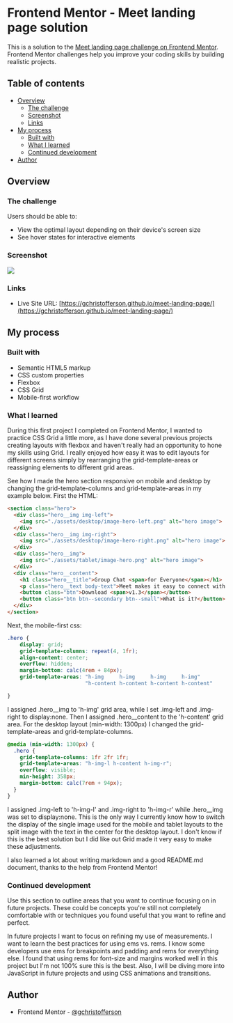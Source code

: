 # Frontend Mentor - Meet landing page solution

This is a solution to the [Meet landing page challenge on Frontend Mentor](https://www.frontendmentor.io/challenges/meet-landing-page-rbTDS6OUR). Frontend Mentor challenges help you improve your coding skills by building realistic projects. 

## Table of contents

- [Overview](#overview)
  - [The challenge](#the-challenge)
  - [Screenshot](#screenshot)
  - [Links](#links)
- [My process](#my-process)
  - [Built with](#built-with)
  - [What I learned](#what-i-learned)
  - [Continued development](#continued-development)
- [Author](#author)

## Overview

### The challenge

Users should be able to:

- View the optimal layout depending on their device's screen size
- See hover states for interactive elements

### Screenshot

![](./meet-landing-page/assets/screenshot.jpg)

### Links

- Live Site URL: [https://gchristofferson.github.io/meet-landing-page/](https://gchristofferson.github.io/meet-landing-page/)

## My process

### Built with

- Semantic HTML5 markup
- CSS custom properties
- Flexbox
- CSS Grid
- Mobile-first workflow

### What I learned

During this first project I completed on Frontend Mentor, I wanted to practice CSS Grid a little more, as I have done several previous projects creating layouts with flexbox and haven't really had an opportunity to hone my skills using Grid. I really enjoyed how easy it was to edit layouts for different screens simply by rearranging the grid-template-areas or reassigning elements to different grid areas.

See how I made the hero section responsive on mobile and desktop by changing the grid-template-columns and grid-template-areas in my example below.  First the HTML:

```html
<section class="hero">
  <div class="hero__img img-left">
    <img src="./assets/desktop/image-hero-left.png" alt="hero image">
  </div>
  <div class="hero__img img-right">
    <img src="./assets/desktop/image-hero-right.png" alt="hero image">
  </div>
  <div class="hero__img">
    <img src="./assets/tablet/image-hero.png" alt="hero image">
  </div>
  <div class="hero__content">
    <h1 class="hero__title">Group Chat <span>for Everyone</span></h1>
    <p class="hero__text body-text">Meet makes it easy to connect with others face-to-face virtually and collaborate across any device.</p>
    <button class="btn">Download <span>v1.3</span></button>
    <button class="btn btn--secondary btn--small">What is it?</button>
  </div>
</section>
```
Next, the mobile-first css:
```css
.hero {
    display: grid;
    grid-template-columns: repeat(4, 1fr);
    align-content: center;
    overflow: hidden;
    margin-bottom: calc(4rem + 84px);
    grid-template-areas: "h-img     h-img     h-img     h-img"
                         "h-content h-content h-content h-content"

}
```
I assigned .hero__img to 'h-img' grid area, while I set .img-left and .img-right to display:none. Then I assigned .hero__content to the 'h-content' grid area. For the desktop layout (min-width: 1300px) I changed the grid-template-areas and grid-template-columns.
```css
@media (min-width: 1300px) {
  .hero {
    grid-template-columns: 1fr 2fr 1fr;
    grid-template-areas: "h-img-l h-content h-img-r";
    overflow: visible;
    min-height: 358px;
    margin-bottom: calc(7rem + 94px);
  }
}
```
I assigned .img-left to 'h-img-l' and .img-right to 'h-img-r' while .hero__img was set to display:none.  This is the only way I currently know how to switch the display of the single image used for the mobile and tablet layouts to the split image with the text in the center for the desktop layout.  I don't know if this is the best solution but I did like out Grid made it very easy to make these adjustments.  

I also learned a lot about writing markdown and a good README.md document, thanks to the help from Frontend Mentor!

### Continued development

Use this section to outline areas that you want to continue focusing on in future projects. These could be concepts you're still not completely comfortable with or techniques you found useful that you want to refine and perfect.

In future projects I want to focus on refining my use of measurements.  I want to learn the best practices for using ems vs. rems.  I know some developers use ems for breakpoints and padding and rems for everything else.  I found that using rems for font-size and margins worked well in this project but I'm not 100% sure this is the best.  Also, I will be diving more into JavaScript in future projects and using CSS animations and transitions.

## Author

- Frontend Mentor - [@gchristofferson](https://www.frontendmentor.io/profile/gchristofferson)
